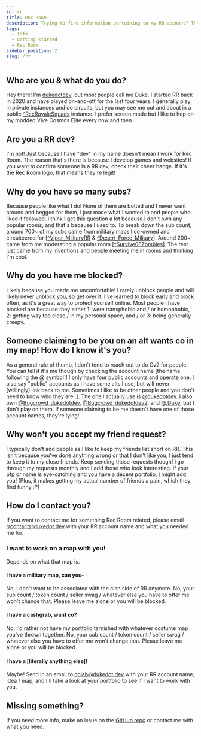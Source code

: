 ```yaml
---
id: rr
title: Rec Room
description: Trying to find information pertaining to my RR account? Then look no further!
tags:
  - Info
  - Getting Started
  - Rec Room
sidebar_position: 2
slug: /rr
---
```


## Who are you & what do you do?

Hey there! I'm [dukedotdev](https://rec.net/user/dukedotdev), but most people call me Duke. I started RR back in 2020 and have played on-and-off for the last four years. I generally play in private instances and do circuits, but you may see me out and about in a public [^RecRoyaleSquads](https://rec.net/room/RecRoyaleSquads) instance. I prefer screen mode but I like to hop on my modded Vive Cosmos Elite every now and then.

## Are you a RR dev?

I'm not! Just because I have "dev" in my name doesn't mean I work for Rec Room. The reason that's there is because I develop games and websites! If you want to confirm someone is a RR dev, check their cheer badge. If it's the Rec Room logo, that means they're legit!

## Why do you have so many subs?

Because people like what I do! None of them are botted and I never went around and begged for them, I just made what I wanted to and people who liked it followed. I think I get this question a lot because I don't own any popular rooms, and that's because I used to. To break down the sub count, around 700~ of my subs came from military maps I co-owned and circuiteered for [[^Viper_MilitaryRR](https://rec.net/room/Viper_MilitaryRRS) & [^Desert_Force_Military](https://rec.net/room/Desert_Force_Military)]. Around 200~ came from me moderating a popular room [[^Survive0FZombies](https://rec.net/room/Survive0FZombies)]. The rest just came from my inventions and people meeting me in rooms and thinking I'm cool.

## Why do you have me blocked?

Likely because you made me unconfortable! I rarely unblock people and will likely never unblock you, so get over it. I've learned to block early and block often, as it's a great way to protect yourself online. Most people I have blocked are because they either 1: were transphobic and / or homophobic, 2: getting way too close / in my personal space, and / or 3: being generally creepy.

## Someone claiming to be you on an alt wants co in my map! How do I know it's you?

As a general rule of thumb, I don't tend to reach out to do Cv2 for people. You can tell if it's me though by checking the account name [the name following the @ symbol]! I only have four public accounts and operate one. I also say "public" accounts as I have some alts I use, but will never [willingly] link back to me. Sometimes I like to be other people and you don't need to know who they are :]. The one I actually use is [@dukedotdev](https://rec.net/user/dukedotdev). I also own [@Bugcrowd_dukedotdev](https://rec.net/user/Bugcrowd_dukedotdev), [@Bugcrowd_dukedotdev2](https://rec.net/user/Bugcrowd_dukedotdev2), and [@.Duke](https://rec.net/user/.Duke), but I don't play on them. If someone claiming to be me doesn't have one of those account names, they're lying!

## Why won't you accept my friend request?

I typically don't add people as I like to keep my friends list short on RR. This isn't because you've done anything wrong or that I don't like you, I just tend to keep it to my close friends. Keep sending those requests though! I go through my requests monthly and I add those who look interesting. If your pfp or name is eye-catching and you have a decent portfolio, I might add you! [Plus, it makes getting my actual number of friends a pain, which they find funny :P]

## How do I contact you?

If you want to contact me for something Rec Room related, please email [rrcontact@dukedot.dev](mailto:rrcontact@dukedot.dev) with your RR account name and what you needed me for.

### I want to work on a map with you!

Depends on what that map is.

#### I have a military map, can you-

No, I don't want to be associated with the clan side of RR anymore. No, your sub count / token count / seller swag / whatever else you have to offer me won't change that. Please leave me alone or you will be blocked.

#### I have a cashgrab, want co?

No, I'd rather not have my portfolio tarnished with whatever costume map you've thrown together. No, your sub count / token count / seller swag / whatever else you have to offer me won't change that. Please leave me alone or you will be blocked.

#### I have a [literally anything else]!

Maybe! Send in an email to [colab@dukedot.dev](mailto:colab@dukedot.dev) with your RR account name, idea / map, and I'll take a look at your portfolio to see if I want to work with you.

## Missing something?

If you need more info, make an issue on the [GitHub repo](https://github.com/dukedotdev/dukedot.dev/issues) or contact me with what you need.